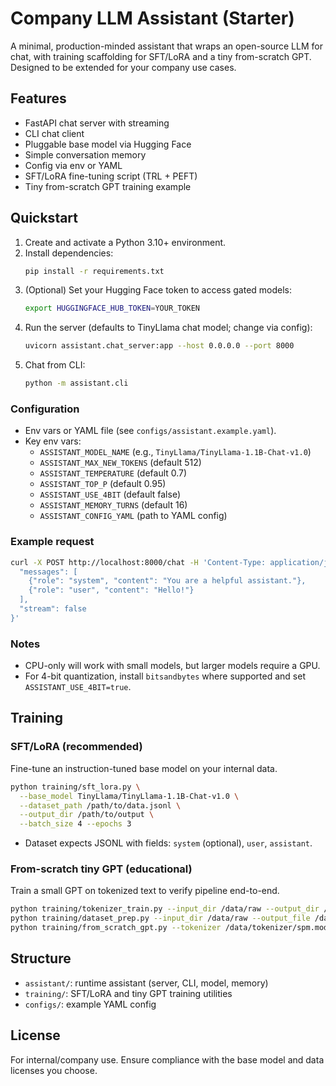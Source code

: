 # Company LLM Assistant (Starter)

A minimal, production-minded assistant that wraps an open-source LLM for chat, with training scaffolding for SFT/LoRA and a tiny from-scratch GPT. Designed to be extended for your company use cases.

## Features
- FastAPI chat server with streaming
- CLI chat client
- Pluggable base model via Hugging Face
- Simple conversation memory
- Config via env or YAML
- SFT/LoRA fine-tuning script (TRL + PEFT)
- Tiny from-scratch GPT training example

## Quickstart

1. Create and activate a Python 3.10+ environment.
2. Install dependencies:
   ```bash
   pip install -r requirements.txt
   ```
3. (Optional) Set your Hugging Face token to access gated models:
   ```bash
   export HUGGINGFACE_HUB_TOKEN=YOUR_TOKEN
   ```
4. Run the server (defaults to TinyLlama chat model; change via config):
   ```bash
   uvicorn assistant.chat_server:app --host 0.0.0.0 --port 8000
   ```
5. Chat from CLI:
   ```bash
   python -m assistant.cli
   ```

### Configuration
- Env vars or YAML file (see `configs/assistant.example.yaml`).
- Key env vars:
  - `ASSISTANT_MODEL_NAME` (e.g., `TinyLlama/TinyLlama-1.1B-Chat-v1.0`)
  - `ASSISTANT_MAX_NEW_TOKENS` (default 512)
  - `ASSISTANT_TEMPERATURE` (default 0.7)
  - `ASSISTANT_TOP_P` (default 0.95)
  - `ASSISTANT_USE_4BIT` (default false)
  - `ASSISTANT_MEMORY_TURNS` (default 16)
  - `ASSISTANT_CONFIG_YAML` (path to YAML config)

### Example request
```bash
curl -X POST http://localhost:8000/chat -H 'Content-Type: application/json' -d '{
  "messages": [
    {"role": "system", "content": "You are a helpful assistant."},
    {"role": "user", "content": "Hello!"}
  ],
  "stream": false
}'
```

### Notes
- CPU-only will work with small models, but larger models require a GPU.
- For 4-bit quantization, install `bitsandbytes` where supported and set `ASSISTANT_USE_4BIT=true`.

## Training

### SFT/LoRA (recommended)
Fine-tune an instruction-tuned base model on your internal data.
```bash
python training/sft_lora.py \
  --base_model TinyLlama/TinyLlama-1.1B-Chat-v1.0 \
  --dataset_path /path/to/data.jsonl \
  --output_dir /path/to/output \
  --batch_size 4 --epochs 3
```
- Dataset expects JSONL with fields: `system` (optional), `user`, `assistant`.

### From-scratch tiny GPT (educational)
Train a small GPT on tokenized text to verify pipeline end-to-end.
```bash
python training/tokenizer_train.py --input_dir /data/raw --output_dir /data/tokenizer --vocab_size 32000
python training/dataset_prep.py --input_dir /data/raw --output_file /data/train.jsonl
python training/from_scratch_gpt.py --tokenizer /data/tokenizer/spm.model --train_file /data/train.jsonl --out_dir /checkpoints/tinygpt
```

## Structure
- `assistant/`: runtime assistant (server, CLI, model, memory)
- `training/`: SFT/LoRA and tiny GPT training utilities
- `configs/`: example YAML config

## License
For internal/company use. Ensure compliance with the base model and data licenses you choose.